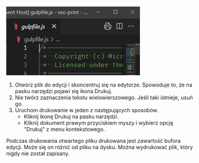 ![Ilustracja: ikona pojawia się dla aktywnego edytora](./print-icon-appears-for-active-editor.png)

1. Otwórz plik do edycji i skoncentruj się na edytorze. Spowoduje to, że na pasku narzędzi pojawi się ikona Drukuj.
2. Nie twórz zaznaczenia tekstu wielowierszowego. Jeśli taki istnieje, usuń go. 
3. Uruchom drukowanie w jeden z następujących sposobów.
	- Kliknij ikonę Drukuj na pasku narzędzi.
	- Kliknij dokument prawym przyciskiem myszy i wybierz opcję "Drukuj" z menu kontekstowego.

Podczas drukowania otwartego pliku drukowana jest zawartość bufora edycji. Może się on różnić od pliku na dysku. Można wydrukować plik, który nigdy nie został zapisany.